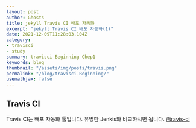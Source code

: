 ```yaml
---
layout: post
author: Ghosts
title: jekyll Travis CI 배포 자동화
excerpt: "jekyll Travis CI 배포 자동화(1)"
date: 2021-12-09T11:28:03.104Z
category:
- travisci
- study
summary: travisci Beginning Chep1
keywords: blog
thumbnail: "/assets/img/posts/travis.png"
permalink: "/blog/travisci-Beginning/"
usemathjax: false
---
```



## Travis CI
Travis CI는 배포 자동화 툴입니다. 유명한 Jenkis와 비교하시면 됩니다. 
[#travis-ci](https://travis-ci.org/)
